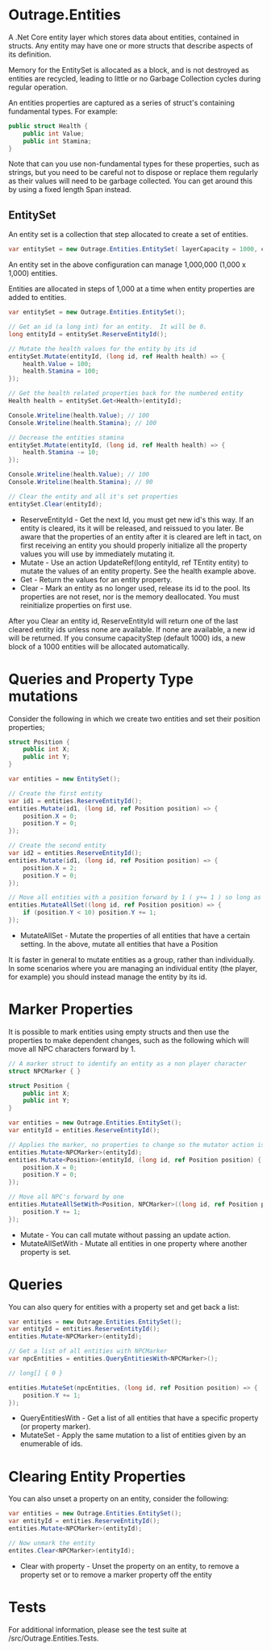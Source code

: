 # Outrage.Entities

A .Net Core entity layer which stores data about entities, contained in structs.  Any entity may have one or more structs that describe aspects of its definition.

Memory for the EntitySet is allocated as a block, and is not destroyed as entities are recycled, leading to little or no Garbage Collection cycles during regular operation.

An entities properties are captured as a series of struct's containing fundamental types.  For example:

```c# 
public struct Health {
    public int Value;
    public int Stamina; 
}
```

Note that can you use non-fundamental types for these properties, such as strings, but you need to be careful not to dispose or replace them regularly as their values will need to be garbage collected.  You can get around this by using a fixed length Span<char> instead.

## EntitySet

An entity set is a collection that step allocated to create a set of entities.

```c#
var entitySet = new Outrage.Entities.EntitySet( layerCapacity = 1000, capacityStep = 1000);
```

An entity set in the above configuration can manage 1,000,000 (1,000 x 1,000) entities.

Entities are allocated in steps of 1,000 at a time when entity properties are added to entities.

```c#
var entitySet = new Outrage.Entities.EntitySet();

// Get an id (a long int) for an entity.  It will be 0.
long entityId = entitySet.ReserveEntityId();

// Mutate the health values for the entity by its id
entitySet.Mutate(entityId, (long id, ref Health health) => { 
    health.Value = 100; 
    health.Stamina = 100;
});

// Get the health related properties back for the numbered entity
Health health = entitySet.Get<Health>(entityId);

Console.Writeline(health.Value); // 100
Console.Writeline(health.Stamina); // 100

// Decrease the entities stamina
entitySet.Mutate(entityId, (long id, ref Health health) => {
    health.Stamina -= 10;
});

Console.Writeline(health.Value); // 100
Console.Writeline(health.Stamina); // 90

// Clear the entity and all it's set properties
entitySet.Clear(entityId);
```

* ReserveEntityId - Get the next Id, you must get new id's this way.  If an entity is cleared, its it will be released, and reissued to you later.  Be aware that the properties of an entity after it is cleared are left in tact, on first receiving an entity you should properly initialize all the property values you will use by immediately mutating it.
* Mutate - Use an action UpdateRef(long entityId, ref TEntity entity) to mutate the values of an entity property.  See the health example above.
* Get - Return the values for an entity property.
* Clear - Mark an entity as no longer used, release its id to the pool.  Its properties are not reset, nor is the memory deallocated.  You must reinitialize properties on first use.

After you Clear an entity id, ReserveEntityId will return one of the last cleared entity ids unless none are available.  If none are available, a new id will be returned.  If you consume capacityStep (default 1000) ids, a new block of a 1000 entities will be allocated automatically.

# Queries and Property Type mutations

Consider the following in which we create two entities and set their position properties;

```c#
struct Position {
    public int X;
    public int Y;
}

var entities = new EntitySet();

// Create the first entity
var id1 = entities.ReserveEntityId();
entities.Mutate(id1, (long id, ref Position position) => {
    position.X = 0;
    position.Y = 0;
});

// Create the second entity
var id2 = entities.ReserveEntityId();
entities.Mutate(id1, (long id, ref Position position) => {
    position.X = 2;
    position.Y = 0;
});

// Move all entities with a position forward by 1 ( y+= 1 ) so long as they have not passed 10
entities.MutateAllSet((long id, ref Position position) => {
    if (position.Y < 10) position.Y += 1;
});
```

* MutateAllSet - Mutate the properties of all entities that have a certain setting.  In the above, mutate all entities that have a Position

It is faster in general to mutate entities as a group, rather than individually.  In some scenarios where you are managing an individual entity (the player, for example) you should instead manage the entity by its id.

# Marker Properties

It is possible to mark entities using empty structs and then use the properties to make dependent changes, such as the following which will move all NPC characters forward by 1.

```c#
// A marker struct to identify an entity as a non player character
struct NPCMarker { }

struct Position {
    public int X;
    public int Y;
}

var entities = new Outrage.Entities.EntitySet();
var entityId = entities.ReserveEntityId();

// Applies the marker, no properties to change so the mutator action isnt passed
entities.Mutate<NPCMarker>(entityId);
entities.Mutate<Position>(entityId, (long id, ref Position position) {
    position.X = 0;
    position.Y = 0;
});

// Move all NPC's forward by one
entities.MutateAllSetWith<Position, NPCMarker>((long id, ref Position position) => {
    position.Y += 1;
});
```

* Mutate - You can call mutate without passing an update action.
* MutateAllSetWith - Mutate all entities in one property where another property is set.


# Queries

You can also query for entities with a property set and get back a list:
```c#
var entities = new Outrage.Entities.EntitySet();
var entityId = entities.ReserveEntityId();
entities.Mutate<NPCMarker>(entityId);

// Get a list of all entities with NPCMarker
var npcEntities = entities.QueryEntitiesWith<NPCMarker>();

// long[] { 0 }

entities.MutateSet(npcEntities, (long id, ref Position position) => {
    position.Y += 1;
});
```

* QueryEntitiesWith - Get a list of all entities that have a specific property (or property marker).
* MutateSet - Apply the same mutation to a list of entities given by an enumerable of ids.

# Clearing Entity Properties

You can also unset a property on an entity, consider the following:

```c#
var entities = new Outrage.Entities.EntitySet();
var entityId = entities.ReserveEntityId();
entities.Mutate<NPCMarker>(entityId);

// Now unmark the entity
entites.Clear<NPCMarker>(entityId);
```

* Clear with property - Unset the property on an entity, to remove a property set or to remove a marker property off the entity

# Tests

For additional information, please see the test suite at /src/Outrage.Entities.Tests.